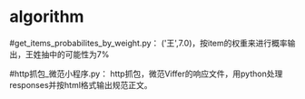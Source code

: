 # algorithm

#get_items_probabilites_by_weight.py：
  ('王',7.0)，按item的权重来进行概率输出，王姓抽中的可能性为7%

#http抓包_微范小程序.py：
  http抓包，微范Viffer的响应文件，用python处理responses并按html格式输出规范正文。
